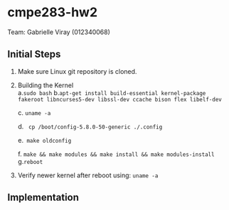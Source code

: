 # cmpe283-hw2

Team: Gabrielle Viray (012340068)

## Initial Steps
1. Make sure Linux git repository is cloned.
2. Building the Kernel<br>
    a.```sudo bash```
    b.```apt-get install build-essential kernel-package fakeroot libncurses5-dev libssl-dev ccache bison flex libelf-dev ```
    
    c.  ```uname -a```
    
    d. ``` cp /boot/config-5.8.0-50-generic ./.config```
    
    e.``` make oldconfig```
    
    f. ```make && make modules && make install && make modules-install```
    g.```reboot```
    
3. Verify newer kernel after reboot using: ```uname -a```
    
## Implementation
